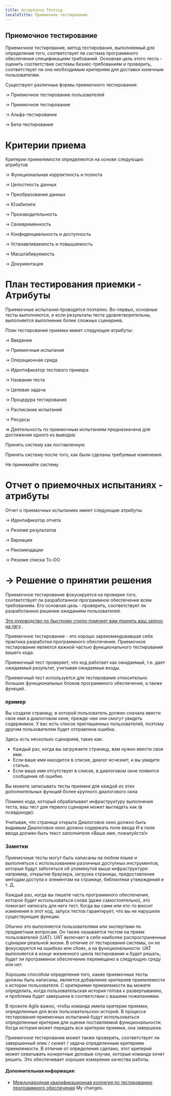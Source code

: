 ```yaml
---
title: Acceptance Testing
localeTitle: Приемочное тестирование
---
```

## Приемочное тестирование

Приемочное тестирование, метод тестирования, выполняемый для определения того, соответствует ли система программного обеспечения спецификациям требований. Основная цель этого теста - оценить соответствие системы бизнес-требованиям и проверить, соответствует ли она необходимым критериям для доставки конечным пользователям.

Существуют различные формы приемочного тестирования:

\-> Приемочное тестирование пользователей

\-> Приемочное тестирование

\-> Альфа-тестирование

\-> Бета-тестирование

# Критерии приема

Критерии приемлемости определяются на основе следующих атрибутов

\-> Функциональная корректность и полнота

\-> Целостность данных

\-> Преобразование данных

\-> Юзабилити

\-> Производительность

\-> Своевременность

\-> Конфиденциальность и доступность

\-> Устанавливаемость и повышаемость

\-> Масштабируемость

\-> Документация

# План тестирования приемки - Атрибуты

Приемочные испытания проводятся поэтапно. Во-первых, основные тесты выполняются, и если результаты теста удовлетворительны, выполняется выполнение более сложных сценариев.

План тестирования приемки имеет следующие атрибуты:

\-> Введение

\-> Приемочные испытания

\-> Операционная среда

\-> Идентификатор тестового примера

\-> Название теста

\-> Целевая задача

\-> Процедура тестирования

\-> Расписание испытаний

\-> Ресурсы

\=> Деятельность по приемочным испытаниям предназначена для достижения одного из выводов:

Принять систему как поставленную

Принять систему после того, как были сделаны требуемые изменения

Не принимайте систему

# Отчет о приемочных испытаниях - атрибуты

Отчет о приемочных испытаниях имеет следующие атрибуты:

\-> Идентификатор отчета

\-> Резюме результатов

\-> Вариации

\-> Рекомендации

\-> Резюме списка To-DO

# \-> Решение о принятии решения

Приемочное тестирование фокусируется на проверке того, соответствует ли разработанное программное обеспечение всем требованиям. Его основная цель - проверить, соответствует ли разработанное решение ожиданиям пользователей.

[Это руководство по быстрому стилю поможет вам принять ваш запрос на тягу](https://github.com/freecodecamp/guides/blob/master/README.md) .

Приемочное тестирование - это хорошо зарекомендовавшая себя практика разработки программного обеспечения. Приемочное тестирование является важной частью функционального тестирования вашего кода.

Приемочный тест проверяет, что код работает как ожидаемый, т.е. дает ожидаемый результат, учитывая ожидаемые входы.

Приемочный тест используется для тестирования относительно больших функциональных блоков программного обеспечения, а также функций.

### пример

Вы создали страницу, в которой пользователь должен сначала ввести свое имя в диалоговом окне, прежде чем они смогут увидеть содержимое. У вас есть список приглашенных пользователей, поэтому другим пользователям будет отправлена ​​ошибка.

Здесь есть несколько сценариев, таких как:

*   Каждый раз, когда вы загружаете страницу, вам нужно ввести свое имя.
*   Если ваше имя находится в списке, диалог исчезнет, ​​и вы увидите статью.
*   Если ваше имя отсутствует в списке, в диалоговом окне появится сообщение об ошибке.

Вы можете записывать тесты приемки для каждой из этих дополнительных функций более крупного диалогового окна

Помимо кода, который обрабатывает инфраструктуру выполнения теста, ваш тест для первого сценария может выглядеть как (в псевдокоде):

Учитывая, что страница открыта Диалоговое окно должно быть видимым Диалоговое окно должно содержать поле ввода И в поле ввода должен быть текст заполнителя «Ваше имя, пожалуйста!»

### Заметки

Приемочные тесты могут быть написаны на любом языке и выполняться с использованием различных доступных инструментов, которые будут заботиться об упомянутой выше инфраструктуре: например, открытие браузера, загрузка страницы, предоставление мнтодам доступа к элементам на странице, библиотеки утверждений и т. Д.

Каждый раз, когда вы пишете часть программного обеспечения, которое будет использоваться снова (даже самостоятельно), это помогает написать для него тест. Когда вы сами или кто-то вносит изменения в этот код, запуск тестов гарантирует, что вы не нарушили существующие функции.

Обычно это выполняется пользователями или экспертами по предметным вопросам. Он также называется тестом на прием пользователей (UAT). UAT включает в себя наиболее распространенные сценарии реальной жизни. В отличие от тестирования системы, он не фокусируется на ошибках или сбоях, а на функциональности. UAT выполняется в конце жизненного цикла тестирования и будет решать, будет ли программное обеспечение перемещено в следующую среду или нет.

Хорошим способом определения того, какие приемочные тесты должны быть написаны, является добавление критериев приемлемости к истории пользователя. С критериями приемлемости вы можете определить, когда пользовательская история готова к развертыванию, и проблема будет завершена в соответствии с вашими пожеланиями.

В проекте Agile важно, чтобы команда имела критерии приемки, определенные для всех пользовательских историй. В процессе тестирования приемочных испытаний будут использоваться определенные критерии для оценки поставляемой функциональности. Когда история может передать все критерии приемки, она завершена.

Приемочное тестирование может также проверять, соответствует ли завершенный эпик / сюжет / задача определенным критериям приемлемости. В отличие от определения сделано, этот критерий может охватывать конкретные деловые случаи, которые команда хочет решить. Это обеспечивает хорошее измерение качества работы.

#### Дополнительная информация:

*   [Международная квалификационная коллегия по тестированию программного обеспечения](http://www.istqb.org/)
My changes.
